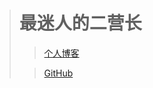 > # 最迷人的二营长
>
> > [个人博客](https://blog.csdn.net/m0_37965018)
>
>
> > [GitHub](https://github.com/Corefo/ "github")
